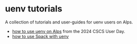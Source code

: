 # uenv tutorials

A collection of tutorials and user-guides for uenv users on Alps.

* [how to use uenv on Alps](tutorial-userday-2024.md) from the 2024 CSCS User Day.
* [how to use Spack with uenv](tutorial-spack.md)
